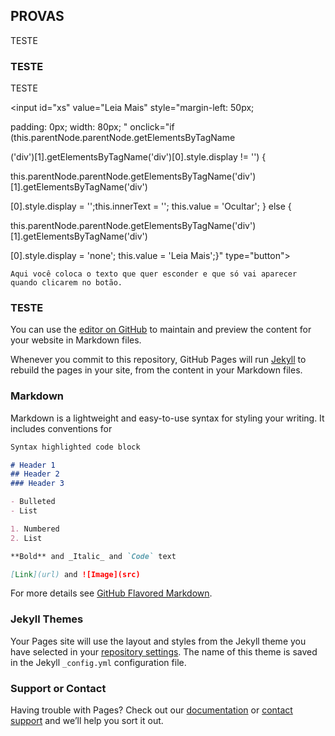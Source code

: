## PROVAS

TESTE
### TESTE
TESTE

<div class="pre-spoiler"> 


<input id="xs" value="Leia Mais" style="margin-left: 50px; 

padding: 0px; width: 80px; " onclick="if (this.parentNode.parentNode.getElementsByTagName

('div')[1].getElementsByTagName('div')[0].style.display != '') { 

this.parentNode.parentNode.getElementsByTagName('div')[1].getElementsByTagName('div')

[0].style.display = '';this.innerText = ''; this.value = 'Ocultar'; } else { 

this.parentNode.parentNode.getElementsByTagName('div')[1].getElementsByTagName('div')

[0].style.display = 'none'; this.value = 'Leia Mais';}" type="button"> </div>   <div>

 

    Aqui você coloca o texto que quer esconder e que só vai aparecer quando clicarem no botão.
</div></div>



### TESTE
You can use the [editor on GitHub](https://github.com/concursado/diplomata/edit/master/index.md) to maintain and preview the content for your website in Markdown files.

Whenever you commit to this repository, GitHub Pages will run [Jekyll](https://jekyllrb.com/) to rebuild the pages in your site, from the content in your Markdown files.

### Markdown

Markdown is a lightweight and easy-to-use syntax for styling your writing. It includes conventions for

```markdown
Syntax highlighted code block

# Header 1
## Header 2
### Header 3

- Bulleted
- List

1. Numbered
2. List

**Bold** and _Italic_ and `Code` text

[Link](url) and ![Image](src)
```

For more details see [GitHub Flavored Markdown](https://guides.github.com/features/mastering-markdown/).

### Jekyll Themes

Your Pages site will use the layout and styles from the Jekyll theme you have selected in your [repository settings](https://github.com/concursado/diplomata/settings). The name of this theme is saved in the Jekyll `_config.yml` configuration file.

### Support or Contact

Having trouble with Pages? Check out our [documentation](https://help.github.com/categories/github-pages-basics/) or [contact support](https://github.com/contact) and we’ll help you sort it out.
<body>

